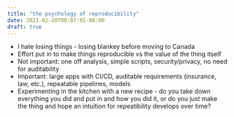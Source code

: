 ```yaml
---
title: "the psychology of reproducibility"
date: 2021-02-28T08:07:01-08:00
draft: true
---
```


* I hate losing things - losing blankey before moving to Canada
* Effort put in to make things reproducible vs the value of the thing itself
* Not important: one off analysis, simple scripts, security/privacy, no need for auditability
* Important: large apps with CI/CD, auditable requirements (insurance, law, etc.), repeatable pipelines, models
* Experimenting in the kitchen with a new recipe - do you take down everything you did and put in and how you did it, or do you just make the thing and hope an intuition for repeatibility develops over time?

